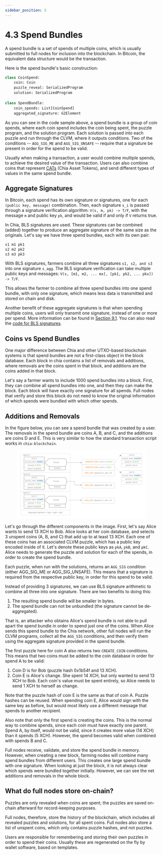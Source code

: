```yaml
---
sidebar_position: 3
---
```


# 4.3 Spend Bundles

A spend bundle is a set of spends of multiple coins, which is usually submitted to full nodes for inclusion into the blockchain. In Bitcoin, the equivalent data structure would be the transaction.

Here is the spend bundle's basic construction:

```python
class CoinSpend:
    coin: Coin
    puzzle_reveal: SerializedProgram
    solution: SerializedProgram

class SpendBundle:
    coin_spends: List[CoinSpend]
    aggregated_signature: G2Element
```

As you can see in the code sample above, a spend bundle is a group of coin spends, where each coin spend includes the coin being spent, the puzzle program, and the solution program. Each solution is passed into each puzzle and run through the CLVM, where it outputs conditions. Two of the conditions -- `AGG_SIG_ME` and `AGG_SIG_UNSAFE` -- require
that a signature be present in order for the spend to be valid.

Usually when making a transaction, a user would combine multiple spends, to achieve the desired value of the transaction. Users can also combine coins that represent [CATs](https://chialisp.com/docs/puzzles/cats) (Chia Asset Tokens), and send different types of values in the same spend bundle.

## Aggregate Signatures

In Bitcoin, each spend has its own signature or signatures, one for each `(public key, message)` combination. Then, each signature `s_i` is passed through a signature verification algorithm: `V(s, m, pk) -> T/F`, with the message `m` and public key `pk`, and would be valid if and only if `V` returns true.

In Chia, BLS signatures are used. These signatures can be combined (added) together to produce an aggregate signature of the same size as the originals. Let's say we have three spend bundles, each with its own pair:

```
s1 m1 pk1
s2 m2 pk2
s3 m3 pk3
```

With BLS signatures, farmers combine all three signatures `s1, s2, and s3` into one signature `s_agg`. The BLS signature verification can take multiple public keys and messages: `V(s, [m1, m2, ... mx], [pk1, pk2, ... pkx]) -> T/F`.

This allows the farmer to combine all three spend bundles into one spend bundle, with only one signature, which means less data is transmitted and stored on chain and disk.

Another benefit of these aggregate signatures is that when spending multiple coins, users will only transmit one signature, instead of one or more per spend. More information can be found in [Section 9.1](/docs/keys/keys-and-signatures 'Section 9.1: Keys and Signatures'). You can also read the [code for BLS signatures](https://github.com/Chia-Network/bls-signatures).

## Coins vs Spend Bundles

One major difference between Chia and other UTXO-based blockchain systems is that spend bundles are not a first-class object in the block database. Each block in chia contains a list of removals and additions, where removals are the coins spent in that block, and additions are the coins added in that block.

Let's say a farmer wants to include 1000 spend bundles into a block. First, they can combine all spend bundles into one, and then they can make the block. Each block will have exactly one signature for all spends. Full nodes that verify and store this block do not need to know the original information of which spends were bundled with which other spends.

## Additions and Removals

In the figure below, you can see a spend bundle that was created by a user. The removals in the spend bundle are coins A, B, and C, and the additions are coins D and E. This is very similar to how the standard transaction script works in `chia-blockchain`.

<figure>
<img src="/img/spend_bundle.png" alt="drawing"/>
</figure>

Let's go through the different components in the image. First, let's say Alice wants to send 13 XCH to Bob. Alice looks at her coin database, and selects 3 unspent coins (A, B, and C) that add up to at least 13 XCH. Each one of these coins has an associated CLVM puzzle, which has a public key encoded inside of it. Let's denote these public keys as `pkA`, `pkB`, and `pkC`. Alice needs to generate the puzzle and solution for each of the
spends, in order to create the spend bundle.

Each puzzle, when run with the solutions, returns an `AGG_SIG` condition (either AGG_SIG_ME or AGG_SIG_UNSAFE). This means that a signature is required from the respective public key, in order for this spend to be valid.

Instead of providing 3 signatures, we can use BLS signature arithmetic to combine all three into one signature. There are two benefits to doing this:

1. The resulting spend bundle will be smaller in bytes.
2. The spend bundle can not be unbundled (the signature cannot be de-aggregated).

That is, an attacker who obtains Alice's spend bundle is not able to pull apart the spend bundle in order to spend just one of the coins. When Alice sends this spend bundle to the Chia network, other full nodes will run the CLVM programs, collect all the `AGG_SIG` conditions, and then verify them using the aggregate signature provided in the spend bundle.

The first puzzle here for coin A also returns two `CREATE_COIN` conditions. This means that two coins must be added to the coin database in order for spend A to be valid:

1. Coin D is for Bob (puzzle hash 0x1b54f and 13 XCH).
2. Coin E is Alice's change. She spent 14 XCH, but only wanted to send 13 XCH to Bob. Each coin's value must be spent entirely, so Alice needs to send 1 XCH to herself as change.

Note that the puzzle hash of coin E is the same as that of coin A. Puzzle hashes can be reused. When spending coin E, Alice would sign with the same key as before, but would most likely use a different message that spends to another recipient.

Also note that only the first spend is creating the coins. This is the normal way to combine spends, since each coin must have exactly one parent. Spend A, by itself, would not be valid, since it creates more value (14 XCH) than it spends (5 XCH). However, the spend becomes valid when combined with spends B and C.

Full nodes receive, validate, and store the spend bundle in memory. However, when creating a new block, farming nodes will combine many spend bundles from different users. This creates one large spend bundle with one signature. When looking at just the block, it is not always clear which spends were bundled together initially. However, we can see the net additions and removals in the whole block.

## What do full nodes store on-chain?

Puzzles are only revealed when coins are spent; the puzzles are saved on-chain afterward for record-keeping purposes.

Full nodes, therefore, store the history of the blockchain, which includes all revealed puzzles and solutions, for all spent coins. Full nodes also store a list of unspent coins, which only contains puzzle hashes, and not puzzles.

Users are responsible for remembering and storing their own puzzles in order to spend their coins. Usually these are regenerated on the fly by wallet software, based on templates.

